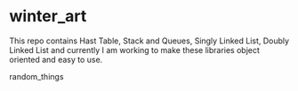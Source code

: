 winter_art
==========
This repo contains Hast Table, Stack and Queues, Singly Linked List, Doubly Linked List and currently I am working to make these libraries object oriented and easy to use.

random_things
